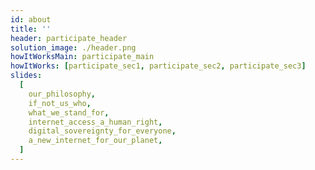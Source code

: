 ```yaml
---
id: about
title: ''
header: participate_header
solution_image: ./header.png
howItWorksMain: participate_main
howItWorks: [participate_sec1, participate_sec2, participate_sec3]
slides:
  [
    our_philosophy,
    if_not_us_who,
    what_we_stand_for,
    internet_access_a_human_right,
    digital_sovereignty_for_everyone,
    a_new_internet_for_our_planet,
  ]
---
```


